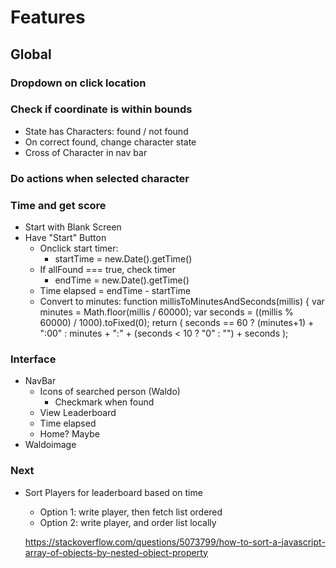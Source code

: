 # Features

## Global

### Dropdown on click location

### Check if coordinate is within bounds

- State has Characters: found / not found
- On correct found, change character state
- Cross of Character in nav bar

### Do actions when selected character

### Time and get score

- Start with Blank Screen
- Have "Start" Button
  - Onclick start timer:
    - startTime = new.Date().getTime()
  - If allFound === true, check timer
    - endTime = new.Date().getTime()
  - Time elapsed = endTime - startTime
  - Convert to minutes:
    function millisToMinutesAndSeconds(millis) {
    var minutes = Math.floor(millis / 60000);
    var seconds = ((millis % 60000) / 1000).toFixed(0);
    return (
    seconds == 60 ?
    (minutes+1) + ":00" :
    minutes + ":" + (seconds < 10 ? "0" : "") + seconds
    );

### Interface

- NavBar
  - Icons of searched person (Waldo)
    - Checkmark when found
  - View Leaderboard
  - Time elapsed
  - Home? Maybe
- Waldoimage

### Next

- Sort Players for leaderboard based on time

  - Option 1: write player, then fetch list ordered
  - Option 2: write player, and order list locally

  https://stackoverflow.com/questions/5073799/how-to-sort-a-javascript-array-of-objects-by-nested-object-property
